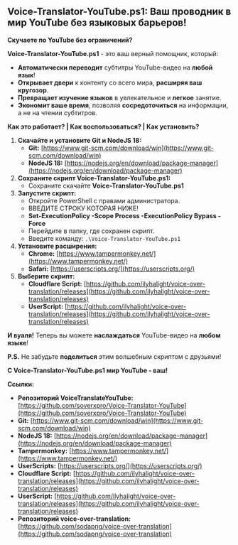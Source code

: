 ## Voice-Translator-YouTube.ps1: Ваш проводник в мир YouTube без языковых барьеров!

**Скучаете по YouTube без ограничений?**

**Voice-Translator-YouTube.ps1** - это ваш верный помощник, который:

* **Автоматически переводит** субтитры YouTube-видео на **любой язык**!
* **Открывает двери** к контенту со всего мира, **расширяя ваш кругозор**.
* **Превращает изучение языков** в увлекательное и **легкое** занятие.
* **Экономит ваше время**, позволяя **сосредоточиться** на информации, а не на чтении субтитров.

**Как это работает? | Как воспользоваться? | Как установить?**

1. **Скачайте и установите Git и NodeJS 18:**
    * **Git:** [https://www.git-scm.com/download/win](https://www.git-scm.com/download/win)
    * **NodeJS 18:** [https://nodejs.org/en/download/package-manager](https://nodejs.org/en/download/package-manager)
2. **Сохраните скрипт Voice-Translator-YouTube.ps1:**
    * Сохраните скачайте **Voice-Translator-YouTube.ps1**
4. **Запустите скрипт:**
    * Откройте PowerShell с правами администратора.
    * ВВЕДИТЕ СТРОКУ КОТОРАЯ НИЖЕ!
    * **Set-ExecutionPolicy -Scope Process -ExecutionPolicy Bypass -Force**
    * Перейдите в папку, где сохранен скрипт.
    * Введите команду: `.\Voice-Translator-YouTube.ps1`
5. **Установите расширения:**
    * **Chrome:** [https://www.tampermonkey.net/](https://www.tampermonkey.net/)
    * **Safari:** [https://userscripts.org/](https://userscripts.org/)
6. **Выберите скрипт:**
    * **Cloudflare Script:** [https://github.com/ilyhalight/voice-over-translation/releases](https://github.com/ilyhalight/voice-over-translation/releases)
    * **UserScript:** [https://github.com/ilyhalight/voice-over-translation/releases](https://github.com/ilyhalight/voice-over-translation/releases)

**И вуаля!** Теперь вы можете **наслаждаться** YouTube-видео на **любом языке**!

**P.S.** Не забудьте **поделиться** этим волшебным скриптом с друзьями!

**С Voice-Translator-YouTube.ps1 мир YouTube - ваш!**

**Ссылки:**

* **Репозиторий VoiceTranslateYouTube:** [https://github.com/soverxpro/Voice-Translator-YouTube](https://github.com/soverxpro/Voice-Translator-YouTube)
* **Git:** [https://www.git-scm.com/download/win](https://www.git-scm.com/download/win)
* **NodeJS 18:** [https://nodejs.org/en/download/package-manager](https://nodejs.org/en/download/package-manager)
* **Tampermonkey:** [https://www.tampermonkey.net/](https://www.tampermonkey.net/)
* **UserScripts:** [https://userscripts.org/](https://userscripts.org/)
* **Cloudflare Script:** [https://github.com/ilyhalight/voice-over-translation/releases](https://github.com/ilyhalight/voice-over-translation/releases)
* **UserScript:** [https://github.com/ilyhalight/voice-over-translation/releases](https://github.com/ilyhalight/voice-over-translation/releases)
* **Репозиторий voice-over-translation:** [https://github.com/sodapng/voice-over-translation](https://github.com/sodapng/voice-over-translation)
